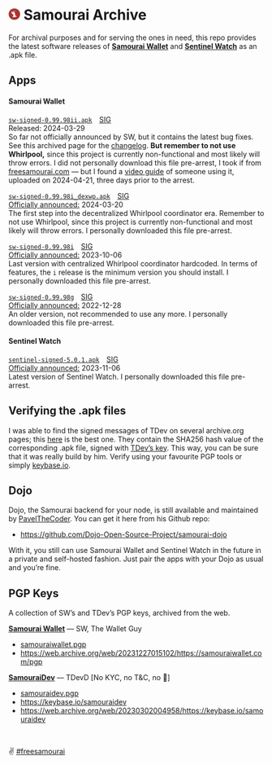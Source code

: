 # <img src="sw-logo.png" width="23" /> Samourai Archive

For archival purposes and for serving the ones in need, this repo provides the latest software releases of **[Samourai Wallet](https://web.archive.org/web/20240420204321/https://www.samouraiwallet.com/)** and **[Sentinel Watch](https://sentinel.watch/)** as an .apk file.

## Apps

#### Samourai Wallet

[`sw-signed-0.99.98ii.apk`](Samourai%20Wallet/sw-signed-0.99.98ii.apk) [SIG](Samourai%20Wallet/sw-signed-0.99.98ii.asc)
<br>
Released: 2024-03-29
<br>
So far not officially announced by SW, but it contains the latest bug fixes. See this archived page for the [changelog](https://web.archive.org/web/20240416113135/https://docs.samourai.io/en/wallet/releases?ref=blog.samourai.is). **But remember to not use Whirlpool,** since this project is currently non-functional and most likely will throw errors. I did not personally download this file pre-arrest, I took if from [freesamourai.com](https://freesamourai.com/) — but I found a [video guide](https://youtu.be/4llMWSHWJes?feature=shared&t=182) of someone using it, uploaded on 2024-04-21, three days prior to the arrest.


[`sw-signed-0.99.98i_dexwp.apk`](Samourai%20Wallet/sw-signed-0.99.98i_dexwp.apk) [SIG](Samourai%20Wallet/sw-signed-0.99.98i_dexwp.asc)
<br>
[Officially announced:](https://x.com/SamouraiWallet/status/1770560344865267954) 2024-03-20
<br>
The first step into the decentralized Whirlpool coordinator era. Remember to not use Whirlpool, since this project is currently non-functional and most likely will throw errors. I personally downloaded this file pre-arrest.


[`sw-signed-0.99.98i`](Samourai%20Wallet/sw-signed-0.99.98i.apk) [SIG](Samourai%20Wallet/sw-signed-0.99.98i.asc)
<br>
[Officially announced:](https://x.com/SamouraiWallet/status/1710309557996548279) 2023-10-06
<br>
Last version with centralized Whirlpool coordinator hardcoded. In terms of features, the `i` release is the minimum version you should install. I personally downloaded this file pre-arrest.


[`sw-signed-0.99.98g`](Samourai%20Wallet/sw-signed-0.99.98g.apk) [SIG](Samourai%20Wallet/sw-signed-0.99.98g.asc)
<br>
[Officially announced:](https://x.com/SamouraiWallet/status/1608080485430722560) 2022-12-28
<br>
An older version, not recommended to use any more. I personally downloaded this file pre-arrest.


#### Sentinel Watch

[`sentinel-signed-5.0.1.apk`](Sentinel%20Watch/sentinel-signed-5.0.1.apk) [SIG](Sentinel%20Watch/sentinel-signed-5.0.1.asc)
<br>
[Officially announced:](https://x.com/SamouraiWallet/status/1721612236391637255) 2023-11-06
<br>
Latest version of Sentinel Watch. I personally downloaded this file pre-arrest.

## Verifying the .apk files
I was able to find the signed messages of TDev on several archive.org pages; this [here](https://web.archive.org/web/20240416113135/https://docs.samourai.io/en/wallet/releases?ref=blog.samourai.is) is the best one. They contain the SHA256 hash value of the corresponding .apk file, signed with [TDev’s key](PGP%20Keys/samouraidev.pgp). This way, you can be sure that it was really build by him. Verify using your favourite PGP tools or simply [keybase.io](https://keybase.io/verify).


## Dojo

Dojo, the Samourai backend for your node, is still available and maintained by [PavelTheCoder](https://twitter.com/PavelTheCoder). You can get it here from his Github repo:

- https://github.com/Dojo-Open-Source-Project/samourai-dojo

With it, you still can use Samourai Wallet and Sentinel Watch in the future in a private and self-hosted fashion. Just pair the apps with your Dojo as usual and you’re fine.

## PGP Keys

A collection of SW’s and TDev’s PGP keys, archived from the web.

**[Samourai Wallet](https://twitter.com/SamouraiWallet)** — SW, The Wallet Guy
- [samouraiwallet.pgp](PGP%20Keys/samouraiwallet.pgp)
- https://web.archive.org/web/20231227015102/https://samouraiwallet.com/pgp

**[SamouraiDev](https://twitter.com/SamouraiDev)** — TDevD [No KYC, no T&C, no 🍌]

- [samouraidev.pgp](PGP%20Keys/samouraidev.pgp)
- https://keybase.io/samouraidev
- https://web.archive.org/web/20230302004958/https://keybase.io/samouraidev


<br>

✌️ [#freesamourai](https://twitter.com/search?q=%23freesamourai)
